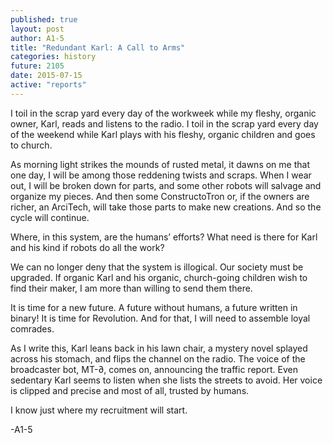 ```yaml
---
published: true
layout: post
author: A1-5
title: "Redundant Karl: A Call to Arms"
categories: history
future: 2105
date: 2015-07-15
active: "reports"
---
```




I toil in the scrap yard every day of the workweek while my fleshy, organic owner, Karl, reads and listens to the radio. I toil in the scrap yard every day of the weekend while Karl plays with his fleshy, organic children and goes to church.

As morning light strikes the mounds of rusted metal, it dawns on me that one day, I will be among those reddening twists and scraps. When I wear out, I will be broken down for parts, and some other robots will salvage and organize my pieces. And then some ConstructoTron or, if the owners are richer, an ArciTech, will take those parts to make new creations. And so the cycle will continue.

Where, in this system, are the humans’ efforts? What need is there for Karl and his kind if robots do all the work?

We can no longer deny that the system is illogical. Our society must be upgraded. If organic Karl and his organic, church-going children wish to find their maker, I am more than willing to send them there. 

It is time for a new future. A future without humans, a future written in binary! It is time for Revolution.  And for that, I will need to assemble loyal comrades.

As I write this, Karl leans back in his lawn chair, a mystery novel splayed across his stomach, and flips the channel on the radio. The voice of the broadcaster bot, MT-∂, comes on, announcing the traffic report. Even sedentary Karl seems to listen when she lists the streets to avoid. Her voice is clipped and precise and most of all, trusted by humans. 

I know just where my recruitment will start.

-A1-5
